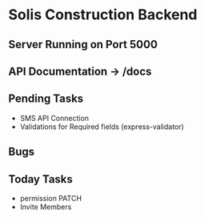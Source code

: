 # Solis Construction Backend

## Server Running on Port 5000
## API Documentation -> /docs

## Pending Tasks
 - SMS API Connection
 - Validations for Required fields (express-validator)

## Bugs


## Today Tasks
 - permission PATCH
 - Invite Members